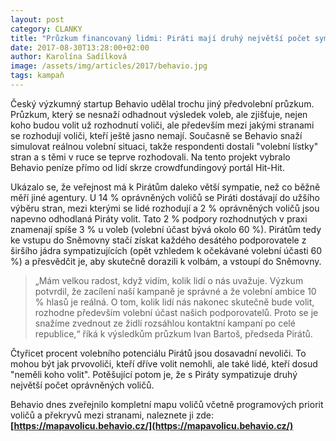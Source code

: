 ```yaml
---
layout: post
category: CLANKY
title: "Průzkum financovaný lidmi: Piráti mají druhý největší počet sympatizantů ze všech stran"
date: 2017-08-30T13:28:00+02:00
author: Karolína Sadílková
image: /assets/img/articles/2017/behavio.jpg
tags: kampaň
---
```


Český výzkumný startup Behavio udělal trochu jiný předvolební průzkum. Průzkum, který se nesnaží odhadnout výsledek voleb, ale zjišťuje, nejen koho budou volit už rozhodnutí voliči, ale především mezi jakými stranami se rozhodují voliči, kteří ještě jasno nemají. Současně se Behavio snaží simulovat reálnou volební situaci, takže respondenti dostali "volební lístky" stran a s těmi v ruce se teprve rozhodovali. Na tento projekt vybralo Behavio peníze přímo od lidí skrze crowdfundingový portál Hit-Hit. 

Ukázalo se, že veřejnost má k Pirátům daleko větší sympatie, než co běžně měří jiné agentury. U 14 % oprávněných voličů se Piráti dostávají do užšího výběru stran, mezi kterými se lidé rozhodují a 2 % oprávněných voličů jsou napevno odhodlaná Piráty volit. Tato 2 % podpory rozhodnutých v praxi znamenají spíše 3 % u voleb (volební účast bývá okolo 60 %). Pirátům tedy ke vstupu do Sněmovny stačí získat každého desátého podporovatele z širšího jádra sympatizujících (opět vzhledem k očekávané volební účasti 60 %) a přesvědčit je, aby skutečně dorazili k volbám, a vstoupí do Sněmovny. 

> „Mám velkou radost, když vidím, kolik lidí o nás uvažuje. Výzkum potvrdil, že zacílení naší kampaně je správné a že volební ambice 10 % hlasů je reálná. O tom, kolik lidí nás nakonec skutečně bude volit, rozhodne především volební účast našich podporovatelů. Proto se je snažíme zvednout ze židlí rozsáhlou kontaktní kampaní po celé republice,“ říká k výsledkům průzkum Ivan Bartoš, předseda Pirátů.

Čtyřicet procent volebního potenciálu Pirátů jsou dosavadní nevoliči. To mohou být jak prvovoliči, kteří dříve volit nemohli, ale také lidé, kteří dosud "neměli koho volit". Potěšující potom je, že s Piráty sympatizuje druhý největší počet oprávněných voličů. 

Behavio dnes zveřejnilo kompletní mapu voličů včetně programových priorit voličů a překryvů mezi stranami, naleznete ji zde: **[https://mapavolicu.behavio.cz/](https://mapavolicu.behavio.cz/)**


